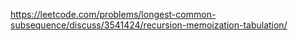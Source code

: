 https://leetcode.com/problems/longest-common-subsequence/discuss/3541424/recursion-memoization-tabulation/